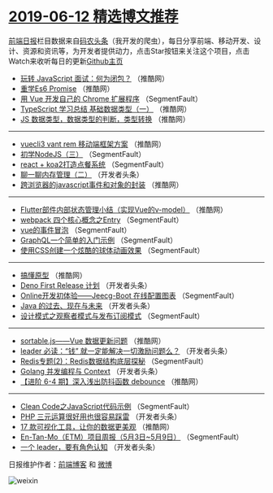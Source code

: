 # [2019-06-12 精选博文推荐](https://toutiao.qdkfweb.cn/date/2019/06/12)

[前端日报](https://qdkfweb.cn/c/news)栏目数据来自[码农头条](https://toutiao.qdkfweb.cn/)（我开发的爬虫），每日分享前端、移动开发、设计、资源和资讯等，为开发者提供动力，点击Star按钮来关注这个项目，点击Watch来收听每日的更新[Github主页](https://github.com/kujian/frontendDaily)
* [玩转 JavaScript 面试：何为闭包？](https://toutiao.qdkfweb.cn/114739.html) （推酷网）
* [重学Es6 Promise](https://toutiao.qdkfweb.cn/114729.html) （推酷网）
* [用 Vue 开发自己的 Chrome 扩展程序](https://toutiao.qdkfweb.cn/114659.html) （SegmentFault）
* [TypeScript 学习总结 基础数据类型（一）](https://toutiao.qdkfweb.cn/114735.html) （推酷网）
* [JS 数据类型，数据类型的判断，类型转换](https://toutiao.qdkfweb.cn/114725.html) （推酷网）

***
* [vuecli3 vant rem 移动端框架方案](https://toutiao.qdkfweb.cn/114737.html) （推酷网）
* [初学NodeJS（三）](https://toutiao.qdkfweb.cn/114783.html) （SegmentFault）
* [react + koa2打造点餐系统](https://toutiao.qdkfweb.cn/114785.html) （SegmentFault）
* [聊一聊内存管理（二）](https://toutiao.qdkfweb.cn/114709.html) （开发者头条）
* [跨浏览器的javascript事件和对象的封装](https://toutiao.qdkfweb.cn/114723.html) （推酷网）

***
* [Flutter部件内部状态管理小结（实现Vue的v-model）](https://toutiao.qdkfweb.cn/114734.html) （推酷网）
* [webpack 四个核心概念之Entry](https://toutiao.qdkfweb.cn/114780.html) （SegmentFault）
* [vue的事件冒泡](https://toutiao.qdkfweb.cn/114670.html) （SegmentFault）
* [GraphQL一个简单的入门示例](https://toutiao.qdkfweb.cn/114660.html) （SegmentFault）
* [使用CSS创建一个炫酷的球体动画效果](https://toutiao.qdkfweb.cn/114661.html) （SegmentFault）

***
* [搞懂原型](https://toutiao.qdkfweb.cn/114726.html) （推酷网）
* [Deno First Release 计划](https://toutiao.qdkfweb.cn/114704.html) （开发者头条）
* [Online开发初体验——Jeecg-Boot 在线配置图表](https://toutiao.qdkfweb.cn/114662.html) （SegmentFault）
* [Java 的过去、现在与未来](https://toutiao.qdkfweb.cn/114705.html) （开发者头条）
* [设计模式之观察者模式与发布订阅模式](https://toutiao.qdkfweb.cn/114663.html) （SegmentFault）

***
* [sortable.js——Vue 数据更新问题](https://toutiao.qdkfweb.cn/114728.html) （推酷网）
* [leader 必读：“钱” 就一定能解决一切激励问题么？](https://toutiao.qdkfweb.cn/114706.html) （开发者头条）
* [Redis专题(2)：Redis数据结构底层探秘](https://toutiao.qdkfweb.cn/114664.html) （SegmentFault）
* [Golang 并发编程与 Context](https://toutiao.qdkfweb.cn/114707.html) （开发者头条）
* [【进阶 6-4 期】深入浅出防抖函数 debounce](https://toutiao.qdkfweb.cn/114740.html) （推酷网）

***
* [Clean Code之JavaScript代码示例](https://toutiao.qdkfweb.cn/114665.html) （SegmentFault）
* [PHP 三元运算很好用也很容易踩雷](https://toutiao.qdkfweb.cn/114708.html) （开发者头条）
* [17 款可视化工具，让你的数据更美观](https://toutiao.qdkfweb.cn/114741.html) （推酷网）
* [En-Tan-Mo（ETM）项目周报（5月3日~5月9日）](https://toutiao.qdkfweb.cn/114666.html) （SegmentFault）
* [一个 leader，要有角色认知](https://toutiao.qdkfweb.cn/114677.html) （开发者头条）

日报维护作者：[前端博客](https://qdkfweb.cn/) 和 [微博](https://qdkfweb.cn/go/weibo)

![weixin](https://user-images.githubusercontent.com/3055447/38468989-651132ac-3b80-11e8-8e6b-15122322a9d7.png)